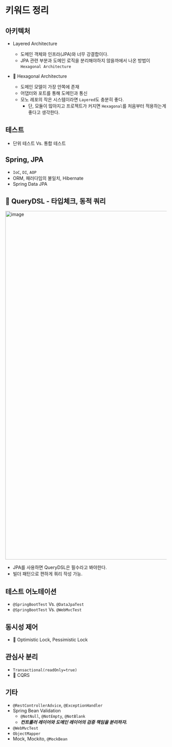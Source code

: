 # 키워드 정리

## 아키텍처

- Layered Architecture
  - 도메인 객체와 인프라(JPA)와 너무 강결합이다.
  - JPA 관련 부분과 도메인 로직을 분리해야하지 않을까에서 나온 방법이 `Hexagonal Architecture`


- 🚀 Hexagonal Architecture
  - 도메인 모델이 가장 안쪽에 존재
  - 어댑터와 포트를 통해 도메인과 통신
  - 모노 레포의 작은 시스템이라면 `Layered`도 충분히 좋다.
    - 단, 모듈이 많아지고 프로젝트가 커지면 `Hexagonal`를 처음부터 적용하는게 좋다고 생각한다.

## 테스트

- 단위 테스트 Vs. 통합 테스트

## Spring, JPA

- `IoC`, `DI`, `AOP`
- ORM, 패러다임의 불일치, Hibernate
- Spring Data JPA

## 🚀 QueryDSL - 타입체크, 동적 쿼리

<img width="1090" alt="image" src="https://github.com/haero77/Today-I-Learned/assets/65555299/3acfc90c-010d-4028-9596-94d8930f7b51">

- JPA를 사용하면 QueryDSL은 필수라고 봐야한다.
- 빌더 패턴으로 편하게 쿼리 작성 가능.

## 테스트 어노테이션

- `@SpringBootTest` Vs. `@DataJpaTest`
- `@SpringBootTest` Vs. `@WebMvcTest`

## 동시성 제어

- 🚀 Optimistic Lock, Pessimistic Lock 

## 관심사 분리

- `Transactional(readOnly=true)`
- 🚀 CQRS

## 기타 

- `@RestControllerAdvice`, `@ExceptionHandler`
- Spring Bean Validation
  - `@NotNull`, `@NotEmpty`, `@NotBlank`
  - **_컨트롤러 레이어와 도메인 레이어의 검증 책임을 분리하자._**
- `@WebMvcTest`
- `ObjectMapper`
- Mock, Mockito, `@MockBean`



